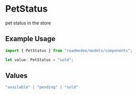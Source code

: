 # PetStatus

pet status in the store

## Example Usage

```typescript
import { PetStatus } from "readmedeo/models/components";

let value: PetStatus = "sold";
```

## Values

```typescript
"available" | "pending" | "sold"
```